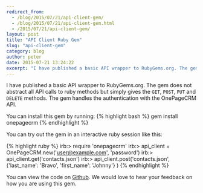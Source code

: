 ```yaml
---
redirect_from:
  - /blog/2015/07/21/api-client-gem/
  - /blog/2015/07/21/api-client-gem.html
  - /2015/07/21/api-client-gem/
layout: post
title: "API Client Ruby Gem"
slug: "api-client-gem"
category: blog
author: peter
date: 2015-07-21 13:24:22
excerpt: "I have published a basic API wrapper to RubyGems.org. The gem does not abstract all API calls to ruby methods but simply gives the GET, POST, PUT and DELETE methods. The gem handles the authentication with the OnePageCRM API."
---
```


I have published a basic API wrapper to RubyGems.org.
The gem does not abstract all API calls to ruby methods but simply gives the `GET`, `POST`, `PUT` and `DELETE` methods.
The gem handles the authentication with the OnePageCRM API.


You can install this gem by running:
{% highlight bash %}
gem install onepagecrm
{% endhighlight %}


You can try out the gem in an interactive ruby session like this:

{% highlight ruby %}
irb:> require 'onepagecrm'
irb:> api_client = OnePageCRM.new('user@example.com', 'password')
irb:> api_client.get('contacts.json')
irb:> api_client.post('contacts.json', {'last_name': 'Bravo', 'first_name': 'Johnny'} )
{% endhighlight %}

You can view the code on [Github][1].
We would love to hear your feedback on how you are using this gem.

  [1]: https://github.com/OnePageCRM/onepagecrm-gem
